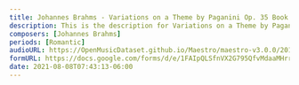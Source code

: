 ```yaml
---
title: Johannes Brahms - Variations on a Theme by Paganini Op. 35 Book II (3)
description: This is the description for Variations on a Theme by Paganini Op. 35 Book II by Johannes Brahms
composers: [Johannes Brahms]
periods: [Romantic]
audioURL: https://OpenMusicDataset.github.io/Maestro/maestro-v3.0.0/2013/ORIG-MIDI_01_7_8_13_Group__MID--AUDIO_07_R2_2013_wav--1.midi
formURL: https://docs.google.com/forms/d/e/1FAIpQLSfnVX2G795QfvMdaaMHrrHV2t1EeprSCpdwGY4o2h4hX18Eag/viewform
date: 2021-08-08T07:43:13-06:00
---
```

